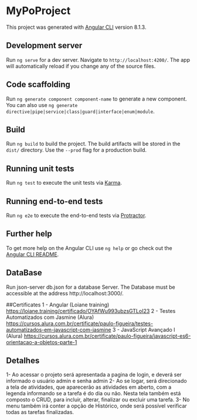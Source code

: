 # MyPoProject

This project was generated with [Angular CLI](https://github.com/angular/angular-cli) version 8.1.3.

## Development server

Run `ng serve` for a dev server. Navigate to `http://localhost:4200/`. The app will automatically reload if you change any of the source files.

## Code scaffolding

Run `ng generate component component-name` to generate a new component. You can also use `ng generate directive|pipe|service|class|guard|interface|enum|module`.

## Build

Run `ng build` to build the project. The build artifacts will be stored in the `dist/` directory. Use the `--prod` flag for a production build.

## Running unit tests

Run `ng test` to execute the unit tests via [Karma](https://karma-runner.github.io).

## Running end-to-end tests

Run `ng e2e` to execute the end-to-end tests via [Protractor](http://www.protractortest.org/).

## Further help

To get more help on the Angular CLI use `ng help` or go check out the [Angular CLI README](https://github.com/angular/angular-cli/blob/master/README.md).

## DataBase
Run json-server db.json for a database Server. The Database must be accessible at the address http://localhost:3000/.

##Certificates
1 - Angular (Loiane training) https://loiane.training/certificado/OYAfWu993ubzsGTLoI23
2 - Testes Automatizados com Jasmine (Alura) https://cursos.alura.com.br/certificate/paulo-figueira/testes-automatizados-em-javascript-com-jasmine
3 - JavaScript Avançado I (Alura) https://cursos.alura.com.br/certificate/paulo-figueira/javascript-es6-orientacao-a-objetos-parte-1

## Detalhes
1- Ao acessar o projeto será apresentada a pagina de login, e deverá ser informado o usuário admin e senha admin
2- Ao se logar, será direcionado a tela de atividades, que aparecerão as atividades em aberto, com a legenda informando se a tarefa é do dia ou não. 
	Nesta tela também está composto o CRUD, para incluir, alterar, finalizar ou excluir uma tarefa.
3- No menu também irá conter a opção de Histórico, onde será possível verificar todas as tarefas finalizadas.	
